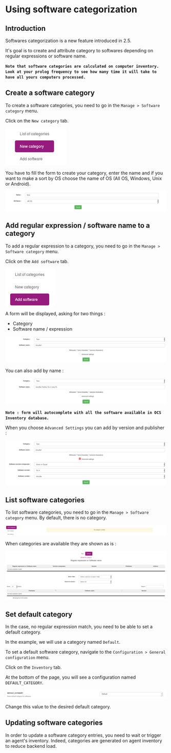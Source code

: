 # Using software categorization

## Introduction

Softwares categorization is a new feature introduced in 2.5.

It's goal is to create and attribute category to softwares depending on regular expressions or software name.

**`Note that software categories are calculated on computer inventory. Look at your prolog frequency to see how many time it will take to have all yours computers processed.`**

## Create a software category

To create a software categories, you need to go in the ```Manage > Software category``` menu.

Click on the ```New category``` tab.

![Create category](../../img/server/reports/software_categories_tab_create.png)

You have to fill the form to create your category, enter the name and if you want to make a sort by OS choose the name of OS (All OS, Windows, Unix or Android).

![Category form](../../img/server/reports/software_categories_category_form_create.png)

## Add regular expression / software name to a category

To add a regular expression to a category, you need to go in the ```Manage > Software category``` menu.

Click on the ```Add software``` tab.

![Add soft tab](../../img/server/reports/software_categories_tab_add_soft.png)

A form will be displayed, asking for two things :
* Category
* Software name / expression

![Add regular exp](../../img/server/reports/software_categories_add_regular_exp.png)

You can also add by name :

![Add by name](../../img/server/reports/software_categories_add_soft_name.png)

**`Note : form will autocomplete with all the software available in OCS Inventory database.`**

When you choose ```Advanced Settings``` you can add by version and publisher :

![Add by name](../../img/server/reports/software_categories_advance_settings.png)

## List software categories

To list software categories, you need to go in the ```Manage > Software category``` menu.
By default, there is no category.

![Empty list soft cat](../../img/server/reports/software_categories_list_empty.png)

When categories are available they are shown as is :

![List soft cat](../../img/server/reports/software_categories_list_categories.png)

## Set default category

In the case, no regular expression match, you need to be able to set a default category.

In the example, we will use a category named ```Default```.

To set a default software category, navigate to the ```Configuration > General configuration``` menu.

Click on the ```Inventory``` tab.

At the bottom of the page, you will see a configuration named ```DEFAULT_CATEGORY```.

![Default cat](../../img/server/reports/software_categories_default_config.png)

Change this value to the desired default category.

## Updating software categories

In order to update a software category entries, you need to wait or trigger an agent's inventory.
Indeed, categories are generated on agent inventory to reduce backend load.
